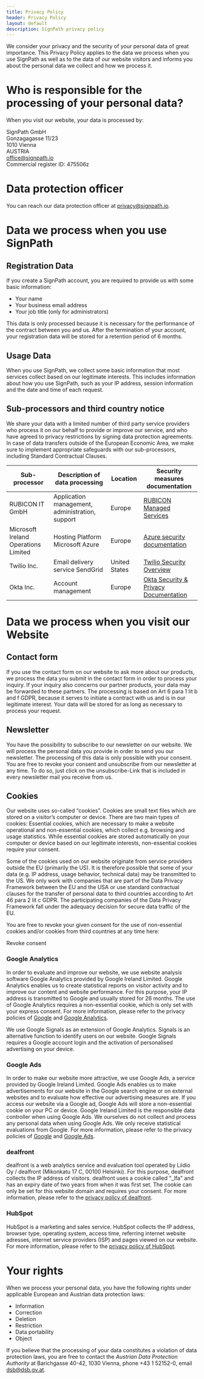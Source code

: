 ```yaml
---
title: Privacy Policy
header: Privacy Policy
layout: default
description: SignPath privacy policy
---
```


We consider your privacy and the security of your personal data of great importance. This Privacy Policy applies to the data we process when you use SignPath as well as to the data of our website visitors and informs you about the personal data we collect and how we process it.

# Who is responsible for the processing of your personal data?

When you visit our website, your data is processed by:

SignPath GmbH <br>
Gonzagagasse 11/23 <br>
1010 Vienna <br>
AUSTRIA <br>
office@signpath.io <br>
Commercial register ID: 475506z

# Data protection officer

You can reach our data protection officer at privacy@signpath.io.

# Data we process when you use SignPath

## Registration Data

If you create a SignPath account, you are required to provide us with some basic information:

* Your name
* Your business email address
* Your job title (only for administrators)

This data is only processed because it is necessary for the performance of the contract between you and us. After the termination of your account, your registration data will be stored for a retention period of 6 months. 

## Usage Data

When you use SignPath, we collect some basic information that most services collect based on our legitimate interests. This includes information about how you use SignPath, such as your IP address, session information and the date and time of each request.

## Sub-processors and third country notice

We share your data with a limited number of third party service providers who process it on our behalf to provide or improve our service, and who have agreed to privacy restrictions by signing data protection agreements. In case of data transfers outside of the European Economic Area, we make sure to implement appropriate safeguards with our sub-processors, including Standard Contractual Clauses.

| Sub-processor                        | Description of data processing                  | Location      | Security measures documentation |
|--------------------------------------|-------------------------------------------------|---------------|---------------------------------|
| RUBICON IT GmbH                      | Application management, administration, support | Europe        | [RUBICON Managed Services](https://www.rubicon.eu/en/services/managed-services/)
| Microsoft Ireland Operations Limited | Hosting Platform Microsoft Azure                | Europe        | [Azure security documentation](https://docs.microsoft.com/azure/security)
| Twilio Inc.                          | Email delivery service SendGrid                 | United States | [Twilio Security Overview](https://www.twilio.com/legal/security-overview)
| Okta Inc.                            | Account management                              | Europe        | [Okta Security & Privacy Documentation](https://www.okta.com/sites/default/files/OKTA%20Security%20and%20Privacy%20Documentation%20May%202019.pdf)

# Data we process when you visit our Website

## Contact form

If you use the contact form on our website to ask more about our products, we process the data you submit in the contact form in order to process your inquiry. If your inquiry also concerns our partner products, your data may be forwarded to these partners. The processing is based on Art 6 para 1 lit b and f GDPR, because it serves to initiate a contract with us and is in our legitimate interest. Your data will be stored for as long as necessary to process your request.

## Newsletter

You have the possibility to subscribe to our newsletter on our website. We will process the personal data you provide in order to send you our newsletter. The processing of this data is only possible with your consent. You are free to revoke your consent and unsubscribe from our newsletter at any time. To do so, just click on the unsubscribe-Link that is included in every newsletter mail you receive from us.

## Cookies

Our website uses so-called “cookies”. Cookies are small text files which are stored on a visitor’s computer or device. There are two main types of cookies: Essential cookies, which are necessary to make a website operational and non-essential cookies, which collect e.g. browsing and usage statistics. While essential cookies are stored automatically on your computer or device based on our legitimate interests, non-essential cookies require your consent.

Some of the cookies used on our website originate from service providers outside the EU (primarily the US). It is therefore possible that some of your data (e.g. IP address, usage behavior, technical data) may be transmitted to the US. We only work with companies that are part of the Data Privacy Framework between the EU and the USA or use standard contractual clauses for the transfer of personal data to third countries according to Art 46 para 2 lit c GDPR. The participating companies of the Data Privacy Framework fall under the adequacy decision for secure data traffic of the EU.

You are free to revoke your given consent for the use of non-essential cookies and/or cookies from third countries at any time here:

<a class="cursor-pointer revoke-cookie-consent"> Revoke consent </a>

### Google Analytics

In order to evaluate and improve our website, we use website analysis software Google Analytics provided by Google Ireland Limited. Google Analytics enables us to create statistical reports on visitor activity and to improve our content and website performance. For this purpose, your IP address is transmitted to Google and usually stored for 26 months. The use of Google Analytics requires a non-essential cookie, which is only set with your express consent. For more information, please refer to the privacy policies of [Google] and [Google Analytics].

We use Google Signals as an extension of Google Analytics. Signals is an alternative function to identify users on our website. Google Signals requires a Google account login and the activation of personalised advertising on your device.

### Google Ads

In order to make our website more attractive, we use Google Ads, a service provided by Google Ireland Limited. Google Ads enables us to make advertisements for our website in the Google search engine or on external websites and to evaluate how effective our advertising measures are. If you access our website via a Google ad, Google Ads will store a non-essential cookie on your PC or device. Google Ireland Limited is the responsible data controller when using Google Ads. We ourselves do not collect and process any personal data when using Google Ads. We only receive statistical evaluations from Google. For more information, please refer to the privacy policies of [Google] and [Google Ads].

### dealfront

dealfront is a web analytics service and evaluation tool operated by Liidio Oy / dealfront (Mikonkatu 17 C, 00100 Helsinki). For this purpose, dealfront collects the IP address of visitors. dealfront uses a cookie called "\_lfa" and has an expiry date of two years from when it was first set. The cookie can only be set for this website domain and requires your consent. For more information, please refer to the [privacy policy of dealfront].

### HubSpot

HubSpot is a marketing and sales service. HubSpot collects the IP address, browser type, operating system, access time, referring internet website adresses, internet service providers (ISP) and pages viewed on our website. For more information, please refer to the [privacy policy of HubSpot].

# Your rights

When we process your personal data, you have the following rights under applicable European and Austrian data protection laws:

* Information
* Correction 
* Deletion 
* Restriction
* Data portability
* Object

If you believe that the processing of your data constitutes a violation of data protection laws, you are free to contact the _Austrian Data Protection Authority_ at Barichgasse 40-42, 1030 Vienna, phone +43 1 52152-0, email dsb@dsb.gv.at.

[Google]: https://policies.google.com/privacy?hl=en
[Google Ads]: https://policies.google.com/technologies/ads?hl=en
[Google Analytics]: https://support.google.com/analytics/answer/6004245
[privacy policy of dealfront]: https://www.dealfront.com/privacy-notice/
[privacy policy of HubSpot]: https://legal.hubspot.com/privacy-policy
